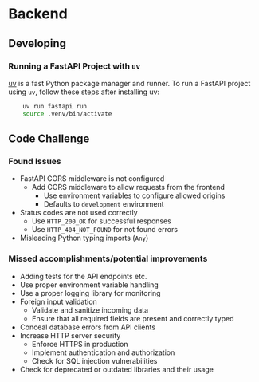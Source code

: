 # Backend

## Developing

### Running a FastAPI Project with `uv`

[uv](https://github.com/astral-sh/uv) is a fast Python package manager and runner. To run a FastAPI project using `uv`, follow these steps after installing uv:

```bash
    uv run fastapi run
    source .venv/bin/activate
```

## Code Challenge

### Found Issues

- FastAPI CORS middleware is not configured
  - Add CORS middleware to allow requests from the frontend
    - Use environment variables to configure allowed origins
    - Defaults to `development` environment
- Status codes are not used correctly
  - Use `HTTP_200_OK` for successful responses
  - Use `HTTP_404_NOT_FOUND` for not found errors
- Misleading Python typing imports (`Any`)

### Missed accomplishments/potential improvements

- Adding tests for the API endpoints etc.
- Use proper environment variable handling
- Use a proper logging library for monitoring
- Foreign input validation
  - Validate and sanitize incoming data
  - Ensure that all required fields are present and correctly typed
- Conceal database errors from API clients
- Increase HTTP server security
  - Enforce HTTPS in production
  - Implement authentication and authorization
  - Check for SQL injection vulnerabilities
- Check for deprecated or outdated libraries and their usage